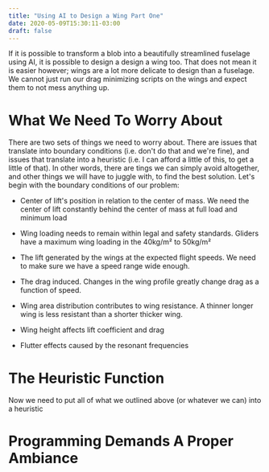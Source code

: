 ```yaml
---
title: "Using AI to Design a Wing Part One"
date: 2020-05-09T15:30:11-03:00
draft: false
---
```


If it is possible to transform a blob into a beautifully streamlined fuselage using AI, it is possible to design a design a wing too. That does not mean it is easier however; wings are a lot more delicate to design than a fuselage. We cannot just run our drag minimizing scripts on the wings and expect them to not mess anything up.

# What We Need To Worry About

There are two sets of things we need to worry about. There are issues that translate into boundary conditions (i.e. don't do that and we're fine), and issues that translate into a heuristic (i.e. I can afford a little of this, to get a little of that). In other words, there are tings we can simply avoid altogether, and other things we will have to juggle with, to find the best solution. Let's begin with the boundary conditions of our problem:

* Center of lift's position in relation to the center of mass. We need the center of lift constantly behind the center of mass at full load and minimum load
* Wing loading needs to remain within legal and safety standards. Gliders have a maximum wing loading in the 40kg/m² to 50kg/m²


* The lift generated by the wings at the expected flight speeds. We need to make sure we have a speed range wide enough.
* The drag induced. Changes in the wing profile greatly change drag as a function of speed.
* Wing area distribution contributes to wing resistance. A thinner longer wing is less resistant than a shorter thicker wing.
* Wing height affects lift coefficient and drag

* Flutter effects caused by the resonant frequencies

# The Heuristic Function

Now we need to put all of what we outlined above (or whatever we can) into a heuristic

# Programming Demands A Proper Ambiance

